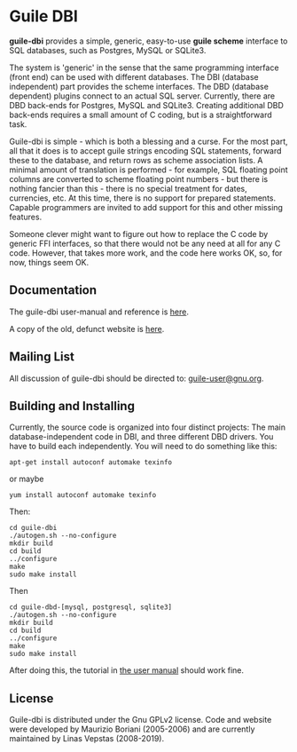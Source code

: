 Guile DBI
=========

**guile-dbi** provides a simple, generic, easy-to-use **guile scheme**
interface to SQL databases, such as Postgres, MySQL or SQLite3.

The system is 'generic' in the sense that the same programming interface
(front end) can be used with different databases. The DBI (database
independent) part provides the scheme interfaces. The DBD (database
dependent) plugins connect to an actual SQL server. Currently, there are
DBD back-ends for Postgres, MySQL and SQLite3. Creating additional DBD
back-ends requires a small amount of C coding, but is a straightforward
task.

Guile-dbi is simple - which is both a blessing and a curse. For the most
part, all that it does is to accept guile strings encoding SQL
statements, forward these to the database, and return rows as scheme
association lists. A minimal amount of translation is performed - for
example, SQL floating point columns are converted to scheme floating
point numbers - but there is nothing fancier than this - there is no
special treatment for dates, currencies, etc. At this time, there is no
support for prepared statements. Capable programmers are invited to add
support for this and other missing features.

Someone clever might want to figure out how to replace the C code by
generic FFI interfaces, so that there would not be any need at all for
any C code. However, that takes more work, and the code here works OK,
so, for now, things seem OK.

Documentation
-------------
The guile-dbi user-manual and reference is
[here](https://htmlpreview.github.io/?https://github.com/opencog/guile-dbi/blob/master/website/guile-dbi.html).

A copy of the old, defunct website is
[here](https://htmlpreview.github.io/?https://github.com/opencog/guile-dbi/blob/master/website/index.html).

Mailing List
------------
All discussion of guile-dbi should be directed to: guile-user@gnu.org.

Building and Installing
----------------------
Currently, the source code is organized into four distinct projects:
The main database-independent code in DBI, and three different DBD
drivers.  You have to build each independently.  You will need to do
something like this:

```
apt-get install autoconf automake texinfo
```
or maybe
```
yum install autoconf automake texinfo
```
Then:
```
cd guile-dbi
./autogen.sh --no-configure
mkdir build
cd build
../configure
make
sudo make install
```
Then
```
cd guile-dbd-[mysql, postgresql, sqlite3]
./autogen.sh --no-configure
mkdir build
cd build
../configure
make
sudo make install
```

After doing this, the tutorial in
[the user manual](https://htmlpreview.github.io/?https://github.com/opencog/guile-dbi/blob/master/website/guile-dbi.html)
should work fine.


License
-------
Guile-dbi is distributed under the Gnu GPLv2 license. Code and website
were developed by Maurizio Boriani (2005-2006) and are currently
maintained by Linas Vepstas (2008-2019).
